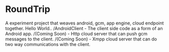 RoundTrip
=========

A experiment project that weaves android, gcm, app engine, cloud endpoint together. Hello World..
/AndroidClient - The client side code as a form of an Android app.
/(Coming Soon) - Http cloud server that can push gcm messages to the client.
/(Coming Soon) - Xmpp cloud server that can do two way communications with the client.
